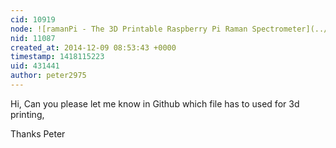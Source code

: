 ```yaml
---
cid: 10919
node: ![ramanPi - The 3D Printable Raspberry Pi Raman Spectrometer](../notes/flatCat/08-29-2014/ramanpi-the-3d-printable-raspberry-pi-raman-spectrometer)
nid: 11087
created_at: 2014-12-09 08:53:43 +0000
timestamp: 1418115223
uid: 431441
author: peter2975
---
```


Hi,
Can you please let me know in Github which file has to used  for 3d printing,  

Thanks
Peter